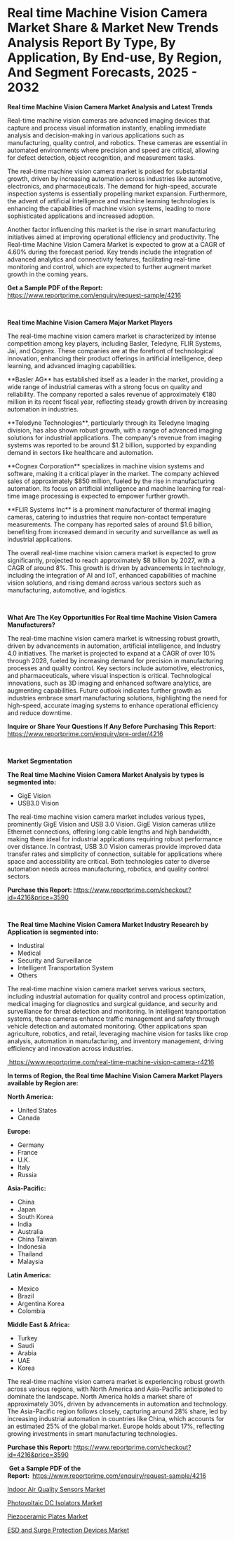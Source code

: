 <p><h1>Real time Machine Vision Camera Market Share & Market New Trends Analysis Report By Type, By Application, By End-use, By Region, And Segment Forecasts, 2025 - 2032</h1></p><p><strong>Real time Machine Vision Camera Market Analysis and Latest Trends</strong></p>
<p><p>Real-time machine vision cameras are advanced imaging devices that capture and process visual information instantly, enabling immediate analysis and decision-making in various applications such as manufacturing, quality control, and robotics. These cameras are essential in automated environments where precision and speed are critical, allowing for defect detection, object recognition, and measurement tasks. </p><p>The real-time machine vision camera market is poised for substantial growth, driven by increasing automation across industries like automotive, electronics, and pharmaceuticals. The demand for high-speed, accurate inspection systems is essentially propelling market expansion. Furthermore, the advent of artificial intelligence and machine learning technologies is enhancing the capabilities of machine vision systems, leading to more sophisticated applications and increased adoption.</p><p>Another factor influencing this market is the rise in smart manufacturing initiatives aimed at improving operational efficiency and productivity. The Real-time Machine Vision Camera Market is expected to grow at a CAGR of 4.60% during the forecast period. Key trends include the integration of advanced analytics and connectivity features, facilitating real-time monitoring and control, which are expected to further augment market growth in the coming years.</p></p>
<p><strong>Get a Sample PDF of the Report:&nbsp;</strong> <a href="https://www.reportprime.com/enquiry/request-sample/4216?utm_campaign=2206&utm_medium=2&utm_source=Github&utm_content=ia&utm_term=19032025&utm_id=real-time-machine-vision-camera">https://www.reportprime.com/enquiry/request-sample/4216</a></p>
<p>&nbsp;</p>
<p><strong>Real time Machine Vision Camera Major Market Players</strong></p>
<p><p>The real-time machine vision camera market is characterized by intense competition among key players, including Basler, Teledyne, FLIR Systems, Jai, and Cognex. These companies are at the forefront of technological innovation, enhancing their product offerings in artificial intelligence, deep learning, and advanced imaging capabilities.</p><p>**Basler AG** has established itself as a leader in the market, providing a wide range of industrial cameras with a strong focus on quality and reliability. The company reported a sales revenue of approximately €180 million in its recent fiscal year, reflecting steady growth driven by increasing automation in industries.</p><p>**Teledyne Technologies**, particularly through its Teledyne Imaging division, has also shown robust growth, with a range of advanced imaging solutions for industrial applications. The company's revenue from imaging systems was reported to be around $1.2 billion, supported by expanding demand in sectors like healthcare and automation.</p><p>**Cognex Corporation** specializes in machine vision systems and software, making it a critical player in the market. The company achieved sales of approximately $850 million, fueled by the rise in manufacturing automation. Its focus on artificial intelligence and machine learning for real-time image processing is expected to empower further growth.</p><p>**FLIR Systems Inc** is a prominent manufacturer of thermal imaging cameras, catering to industries that require non-contact temperature measurements. The company has reported sales of around $1.6 billion, benefiting from increased demand in security and surveillance as well as industrial applications.</p><p>The overall real-time machine vision camera market is expected to grow significantly, projected to reach approximately $8 billion by 2027, with a CAGR of around 8%. This growth is driven by advancements in technology, including the integration of AI and IoT, enhanced capabilities of machine vision solutions, and rising demand across various sectors such as manufacturing, automotive, and logistics.</p></p>
<p>&nbsp;</p>
<p><strong>What Are The Key Opportunities For Real time Machine Vision Camera Manufacturers?</strong></p>
<p><p>The real-time machine vision camera market is witnessing robust growth, driven by advancements in automation, artificial intelligence, and Industry 4.0 initiatives. The market is projected to expand at a CAGR of over 10% through 2028, fueled by increasing demand for precision in manufacturing processes and quality control. Key sectors include automotive, electronics, and pharmaceuticals, where visual inspection is critical. Technological innovations, such as 3D imaging and enhanced software analytics, are augmenting capabilities. Future outlook indicates further growth as industries embrace smart manufacturing solutions, highlighting the need for high-speed, accurate imaging systems to enhance operational efficiency and reduce downtime.</p></p>
<p><strong>Inquire or Share Your Questions If Any Before Purchasing This Report:</strong> <a href="https://www.reportprime.com/enquiry/pre-order/4216?utm_campaign=2206&utm_medium=2&utm_source=Github&utm_content=ia&utm_term=19032025&utm_id=real-time-machine-vision-camera">https://www.reportprime.com/enquiry/pre-order/4216</a></p>
<p>&nbsp;</p>
<p><strong>Market Segmentation</strong></p>
<p><strong>The Real time Machine Vision Camera Market Analysis by types is segmented into:</strong></p>
<p><ul><li>GigE Vision</li><li>USB3.0 Vision</li></ul></p>
<p><p>The real-time machine vision camera market includes various types, prominently GigE Vision and USB 3.0 Vision. GigE Vision cameras utilize Ethernet connections, offering long cable lengths and high bandwidth, making them ideal for industrial applications requiring robust performance over distance. In contrast, USB 3.0 Vision cameras provide improved data transfer rates and simplicity of connection, suitable for applications where space and accessibility are critical. Both technologies cater to diverse automation needs across manufacturing, robotics, and quality control sectors.</p></p>
<p><strong>Purchase this Report:&nbsp;</strong><a href="https://www.reportprime.com/checkout?id=4216&price=3590&utm_campaign=2206&utm_medium=2&utm_source=Github&utm_content=ia&utm_term=19032025&utm_id=real-time-machine-vision-camera">https://www.reportprime.com/checkout?id=4216&price=3590</a></p>
<p>&nbsp;</p>
<p><strong>The Real time Machine Vision Camera Market Industry Research by Application is segmented into:</strong></p>
<p><ul><li>Industiral</li><li>Medical</li><li>Security and Surveillance</li><li>Intelligent Transportation System</li><li>Others</li></ul></p>
<p><p>The real-time machine vision camera market serves various sectors, including industrial automation for quality control and process optimization, medical imaging for diagnostics and surgical guidance, and security and surveillance for threat detection and monitoring. In intelligent transportation systems, these cameras enhance traffic management and safety through vehicle detection and automated monitoring. Other applications span agriculture, robotics, and retail, leveraging machine vision for tasks like crop analysis, automation in manufacturing, and inventory management, driving efficiency and innovation across industries.</p></p>
<p><a href="https://www.reportprime.com/real-time-machine-vision-camera-r4216?utm_campaign=2206&utm_medium=2&utm_source=Github&utm_content=ia&utm_term=19032025&utm_id=real-time-machine-vision-camera">&nbsp;https://www.reportprime.com/real-time-machine-vision-camera-r4216</a></p>
<p><strong>In terms of Region, the Real time Machine Vision Camera Market Players available by Region are:</strong></p>
<p>
    <p> <strong> North America: </strong>
        <ul>
            <li>United States</li>
            <li>Canada</li>
        </ul>
        </p> 
    <p> <strong> Europe: </strong>
        <ul>
            <li>Germany</li>
            <li>France</li>
            <li>U.K.</li>
            <li>Italy</li>
            <li>Russia</li>
        </ul>
        </p> 
    <p> <strong> Asia-Pacific: </strong>
        <ul>
            <li>China</li>
            <li>Japan</li>
            <li>South Korea</li>
            <li>India</li>
            <li>Australia</li>
            <li>China Taiwan</li>
            <li>Indonesia</li>
            <li>Thailand</li>
            <li>Malaysia</li>
        </ul>
        </p> 
    <p> <strong> Latin America: </strong>
        <ul>
            <li>Mexico</li>
            <li>Brazil</li>
            <li>Argentina Korea</li>
            <li>Colombia</li>
        </ul>
        </p> 
    <p> <strong> Middle East & Africa: </strong>
        <ul>
            <li>Turkey</li>
            <li>Saudi</li>
            <li>Arabia</li>
            <li>UAE</li>
            <li>Korea</li>
        </ul>
    </p>
    </p>
<p><p>The real-time machine vision camera market is experiencing robust growth across various regions, with North America and Asia-Pacific anticipated to dominate the landscape. North America holds a market share of approximately 30%, driven by advancements in automation and technology. The Asia-Pacific region follows closely, capturing around 28% share, led by increasing industrial automation in countries like China, which accounts for an estimated 25% of the global market. Europe holds about 17%, reflecting growing investments in smart manufacturing technologies.</p></p>
<p><strong>Purchase this Report: </strong><a href="https://www.reportprime.com/checkout?id=4216&price=3590&utm_campaign=2206&utm_medium=2&utm_source=Github&utm_content=ia&utm_term=19032025&utm_id=real-time-machine-vision-camera">https://www.reportprime.com/checkout?id=4216&price=3590</a></p>
<p>&nbsp;<strong>Get a Sample PDF of the Report:&nbsp;&nbsp;</strong><a href="https://www.reportprime.com/enquiry/request-sample/4216?utm_campaign=2206&utm_medium=2&utm_source=Github&utm_content=ia&utm_term=19032025&utm_id=real-time-machine-vision-camera">https://www.reportprime.com/enquiry/request-sample/4216</a></p>
<p><strong></strong></p>
<p><p><a href="https://github.com/rembaentin6f/Market-Research-Report-List-1/blob/main/indoor-air-quality-sensors-market.md?utm_campaign=2206&utm_medium=2&utm_source=Github&utm_content=ia&utm_term=19032025&utm_id=real-time-machine-vision-camera">Indoor Air Quality Sensors Market</a></p><p><a href="https://github.com/koopalujale2/Market-Research-Report-List-1/blob/main/photovoltaic-dc-isolators-market.md?utm_campaign=2206&utm_medium=2&utm_source=Github&utm_content=ia&utm_term=19032025&utm_id=real-time-machine-vision-camera">Photovoltaic DC Isolators Market</a></p><p><a href="https://github.com/molayrabeta/Market-Research-Report-List-1/blob/main/piezoceramic-plates-market.md?utm_campaign=2206&utm_medium=2&utm_source=Github&utm_content=ia&utm_term=19032025&utm_id=real-time-machine-vision-camera">Piezoceramic Plates Market</a></p><p><a href="https://github.com/dukawashviro/Market-Research-Report-List-1/blob/main/esd-and-surge-protection-devices-market.md?utm_campaign=2206&utm_medium=2&utm_source=Github&utm_content=ia&utm_term=19032025&utm_id=real-time-machine-vision-camera">ESD and Surge Protection Devices Market</a></p></p>
